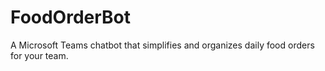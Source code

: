 # FoodOrderBot
 A Microsoft Teams chatbot that simplifies and organizes daily food orders for your team.
